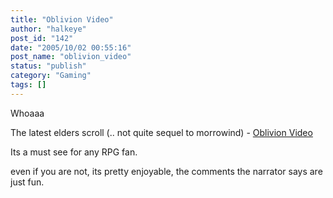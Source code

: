 ```yaml
---
title: "Oblivion Video"
author: "halkeye"
post_id: "142"
date: "2005/10/02 00:55:16"
post_name: "oblivion_video"
status: "publish"
category: "Gaming"
tags: []
---
```


Whoaaa

The latest elders scroll (.. not quite sequel to morrowind) - [Oblivion Video](https://files.filefront.com/Oblivion20minGameplayavi/;4201955;;/fileinfo.html)

Its a must see for any RPG fan.

even if you are not, its pretty enjoyable, the comments the narrator says are just fun.
